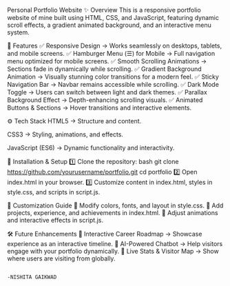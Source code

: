 Personal Portfolio Website ✨ Overview This is a responsive portfolio website of mine built using HTML, CSS, and JavaScript, featuring dynamic scroll effects, a gradient animated background, and an interactive menu system.

📌 Features ✅ Responsive Design → Works seamlessly on desktops, tablets, and mobile screens. ✅ Hamburger Menu (☰) for Mobile → Full navigation menu optimized for mobile screens. ✅ Smooth Scrolling Animations → Sections fade in dynamically while scrolling. ✅ Gradient Background Animation → Visually stunning color transitions for a modern feel. ✅ Sticky Navigation Bar → Navbar remains accessible while scrolling. ✅ Dark Mode Toggle → Users can switch between light and dark themes. ✅ Parallax Background Effect → Depth-enhancing scrolling visuals. ✅ Animated Buttons & Sections → Hover transitions and interactive elements.

⚙️ Tech Stack HTML5 → Structure and content.

CSS3 → Styling, animations, and effects.

JavaScript (ES6) → Dynamic functionality and interactivity.

🚀 Installation & Setup 1️⃣ Clone the repository: bash git clone https://github.com/yourusername/portfolio.git cd portfolio 2️⃣ Open index.html in your browser. 3️⃣ Customize content in index.html, styles in style.css, and scripts in script.js.

🎨 Customization Guide 🔹 Modify colors, fonts, and layout in style.css. 🔹 Add projects, experience, and achievements in index.html. 🔹 Adjust animations and interactive effects in script.js.

🛠 Future Enhancements 🔹 Interactive Career Roadmap → Showcase experience as an interactive timeline. 🔹 AI-Powered Chatbot → Help visitors engage with your portfolio dynamically. 🔹 Live Stats & Visitor Map → Show where users are visiting from globally.

                                                                            -NISHITA GAIKWAD
